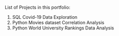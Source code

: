 List of Projects in this portfolio:

1) SQL Covid-19 Data Exploration
2) Python Movies dataset Correlation Analysis
3) Python World University Rankings Data Analysis
